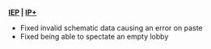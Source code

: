 **[IEP](https://www.spigotmc.org/resources/115322/) | [IP+](https://www.spigotmc.org/resources/105019/)**

- Fixed invalid schematic data causing an error on paste
- Fixed being able to spectate an empty lobby